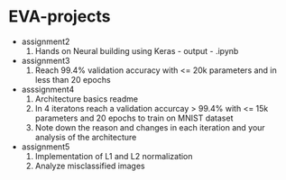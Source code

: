 # EVA-projects
- assignment2
   1. Hands on Neural building using Keras - output - .ipynb
- assignment3 
   1. Reach 99.4% validation accuracy with <= 20k parameters and in less than 20 epochs
- asssignment4 
   1. Architecture basics readme
   2. In 4 iteratons reach a validation accurcay > 99.4% with <= 15k parameters and 20 epochs to train on MNIST dataset 
   3. Note down the reason and changes in each iteration and your analysis of the architecture
- assignment5 
   1. Implementation of L1 and L2 normalization 
   2. Analyze misclassified images
  
